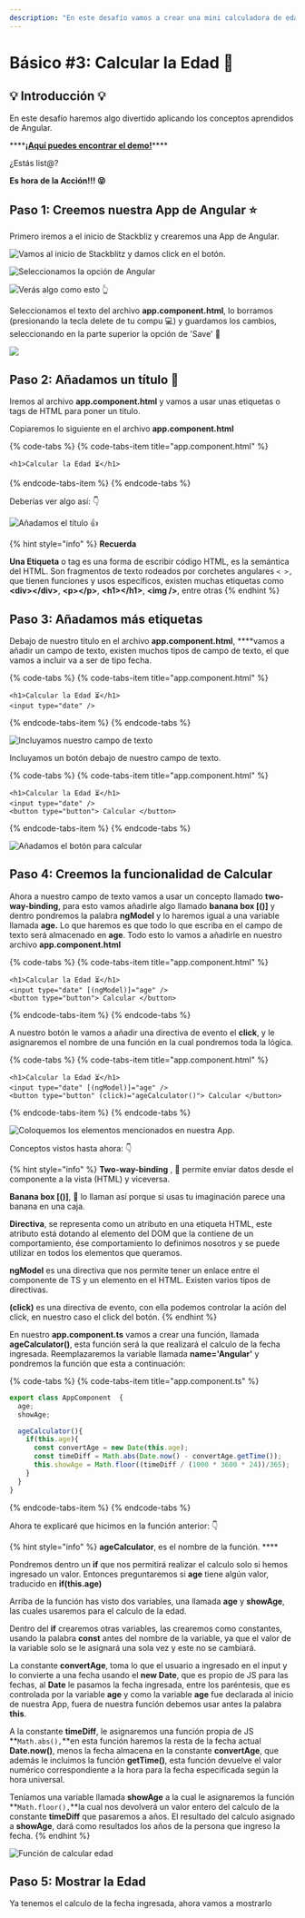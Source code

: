 ```yaml
---
description: "En este desafío vamos a crear una mini calculadora de edad. Practicaremos todo lo aprendido hasta ahora. \uD83D\uDC4D"
---
```


# Básico \#3: Calcular la Edad 🧮

## 💡 Introducción 💡

En este desafío haremos algo divertido aplicando los conceptos aprendidos de Angular.  

\*\*\*\*[**¡Aquí puedes encontrar el demo!**](https://angular-catparty.stackblitz.io/)\*\*\*\*

¿Estás list@?

**Es hora de la Acción!!! 😝**

## Paso 1: **Creemos nuestra App de Angular** ⭐️

Primero iremos a el inicio de Stackbliz y crearemos una App de Angular.

![Vamos al inicio de Stackblitz y damos click en el bot&#xF3;n.](../.gitbook/assets/screen-shot-2019-05-25-at-10.41.44-pm.png)

![Seleccionamos la opci&#xF3;n de Angular](../.gitbook/assets/screen-shot-2019-05-25-at-10.48.40-pm.png)

![Ver&#xE1;s algo como esto &#x1F446;](../.gitbook/assets/screen-shot-2019-05-25-at-10.52.23-pm.png)

Seleccionamos el texto  del archivo **app.component.html**, lo borramos \(presionando la tecla delete de tu compu 💻\) y guardamos los cambios, seleccionando en la parte superior la opción de 'Save' 💾

![](../.gitbook/assets/webp.net-gifmaker-1.gif)

## Paso 2: **Añadamos un título** 🧭

Iremos al archivo **app.component.html** y vamos a usar unas etiquetas o tags de HTML para poner un titulo.

Copiaremos lo siguiente en el archivo **app.component.html** 

{% code-tabs %}
{% code-tabs-item title="app.component.html" %}
```markup
<h1>Calcular la Edad ⏳</h1>
```
{% endcode-tabs-item %}
{% endcode-tabs %}

Deberías ver algo así: 👇

![A&#xF1;adamos el t&#xED;tulo &#x1F44D;](../.gitbook/assets/screen-shot-2019-05-26-at-5.24.32-pm.png)

{% hint style="info" %}
**Recuerda** 

**Una Etiqueta** o tag es una forma de escribir código HTML, es la semántica del HTML. Son fragmentos de texto rodeados por corchetes angulares `< >,` que tienen funciones y usos específicos, existen muchas etiquetas como **&lt;div&gt;&lt;/div&gt;**, **&lt;p&gt;&lt;/p&gt;**, **&lt;h1&gt;&lt;/h1&gt;**, **&lt;img /&gt;**, entre otras
{% endhint %}

## Paso 3: Añadamos más etiquetas

Debajo de nuestro titulo en el archivo **app.component.html**, ****vamos a añadir un campo de texto, existen muchos tipos de campo de texto, el que vamos a incluir va a ser de tipo fecha.

{% code-tabs %}
{% code-tabs-item title="app.component.html" %}
```markup
<h1>Calcular la Edad ⏳</h1>
<input type="date" />
```
{% endcode-tabs-item %}
{% endcode-tabs %}

![Incluyamos nuestro campo de texto](../.gitbook/assets/screen-shot-2019-05-26-at-5.31.58-pm.png)

Incluyamos un botón debajo de nuestro campo de texto.

{% code-tabs %}
{% code-tabs-item title="app.component.html" %}
```markup
<h1>Calcular la Edad ⏳</h1>
<input type="date" />
<button type="button"> Calcular </button>
```
{% endcode-tabs-item %}
{% endcode-tabs %}

![A&#xF1;adamos el bot&#xF3;n para calcular](../.gitbook/assets/screen-shot-2019-05-26-at-5.43.44-pm.png)

## Paso 4: Creemos la funcionalidad de Calcular

Ahora a nuestro campo de texto vamos a usar un concepto llamado **two-way-binding**, para esto vamos añadirle algo llamado **banana box \[\(\)\]** y dentro pondremos la palabra **ngModel** y lo haremos igual a una variable llamada **age.** Lo que haremos es que todo lo que escriba en el campo de texto será almacenado en **age**. Todo esto lo vamos a añadirle en nuestro archivo **app.component.html**

{% code-tabs %}
{% code-tabs-item title="app.component.html" %}
```markup
<h1>Calcular la Edad ⏳</h1>
<input type="date" [(ngModel)]="age" />
<button type="button"> Calcular </button>
```
{% endcode-tabs-item %}
{% endcode-tabs %}

A nuestro botón le vamos a añadir una directiva de evento el **click**, y le asignaremos el nombre de una función en la cual pondremos toda la lógica. 

{% code-tabs %}
{% code-tabs-item title="app.component.html" %}
```markup
<h1>Calcular la Edad ⏳</h1>
<input type="date" [(ngModel)]="age" />
<button type="button" (click)="ageCalculator()"> Calcular </button>
```
{% endcode-tabs-item %}
{% endcode-tabs %}

![Coloquemos los elementos mencionados en nuestra App.](../.gitbook/assets/screen-shot-2019-05-26-at-6.20.19-pm.png)

Conceptos vistos hasta ahora: 👇

{% hint style="info" %}
**Two-way-binding** , 🔁 permite enviar datos desde el componente a la vista \(HTML\) y viceversa.

**Banana box \[\(\)\]**, 🍌 lo llaman así porque si usas tu imaginación parece una banana en una caja.

**Directiva**, se representa como un atributo en una etiqueta HTML, este atributo está dotando al elemento del DOM que la contiene de un comportamiento, ése comportamiento lo definimos nosotros y se puede utilizar en todos los elementos que queramos.

**ngModel** es una directiva que nos permite tener un enlace entre el componente de TS y un elemento en el HTML. Existen varios tipos de directivas.

**\(click\)** es una directiva de evento, con ella podemos controlar la ación del click, en nuestro caso el click del botón.
{% endhint %}

En nuestro **app.component.ts** vamos a crear una función, llamada **ageCalculator\(\)**, esta función será la que realizará el calculo de la fecha ingresada. Reemplazaremos la variable llamada **name='Angular'** y pondremos la función que esta a continuación:

{% code-tabs %}
{% code-tabs-item title="app.component.ts" %}
```typescript
export class AppComponent  {
  age;
  showAge;

  ageCalculator(){
    if(this.age){
      const convertAge = new Date(this.age);
      const timeDiff = Math.abs(Date.now() - convertAge.getTime());
      this.showAge = Math.floor((timeDiff / (1000 * 3600 * 24))/365);
    }
  }
}
```
{% endcode-tabs-item %}
{% endcode-tabs %}

Ahora te explicaré que hicimos en la función anterior: 👇

{% hint style="info" %}
**ageCalculator**, es el nombre de la función. ****

Pondremos dentro un **if** que nos permitirá realizar el calculo solo si hemos ingresado un valor. Entonces preguntaremos si **age** tiene algún valor, traducido en **if\(this.age\)**

Arriba de la función has visto dos variables, una llamada **age** y **showAge**, las cuales usaremos para el calculo de la edad.

Dentro del **if** crearemos otras variables, las crearemos como constantes, usando la palabra **const** antes del nombre de la variable, ya que el valor de la variable solo se le asignará una sola vez y este no se cambiará.

La constante **convertAge**, toma lo que el usuario a ingresado en el input y lo convierte a una fecha usando el **new Date**, que es propio de JS para las fechas, al **Date** le pasamos la fecha ingresada, entre los paréntesis, que es controlada por la variable **age** y como la variable **age** fue declarada al inicio de nuestra App, fuera de nuestra función debemos usar antes  la palabra **this**.

A la constante **timeDiff**, le asignaremos una función propia de JS **`Math.abs(),`**en esta función haremos la resta de la fecha actual **Date.now\(\)**, menos la fecha almacena en la constante **convertAge**, que además le incluimos la función **getTime\(\)**, esta función devuelve el valor numérico correspondiente a la hora para la fecha especificada según la hora universal.

Teníamos una variable llamada **showAge** a la cual le asignaremos la función **`Math.floor(),`**la cual nos devolverá un valor entero del calculo de la constante **timeDiff** que pasaremos a años. El resultado del calculo asignado a **showAge**, dará como resultados los años de la persona que ingreso la fecha.
{% endhint %}

![Funci&#xF3;n de calcular edad](../.gitbook/assets/screen-shot-2019-05-26-at-7.16.41-pm.png)

## Paso 5: Mostrar la Edad

Ya tenemos el calculo de la fecha ingresada, ahora vamos a mostrarlo

